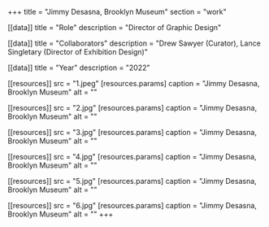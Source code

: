 +++
title = "Jimmy Desasna, Brooklyn Museum"
section = "work"

[[data]]
title = "Role"
description = "Director of Graphic Design"

[[data]]
title = "Collaborators"
description = "Drew Sawyer (Curator), Lance Singletary (Director of Exhibition Design)"

[[data]]
title = "Year"
description = "2022"

[[resources]]
src = "1.jpeg"
[resources.params]
caption = "Jimmy Desasna, Brooklyn Museum"
alt = ""

[[resources]]
src = "2.jpg"
[resources.params]
caption = "Jimmy Desasna, Brooklyn Museum"
alt = ""

[[resources]]
src = "3.jpg"
[resources.params]
caption = "Jimmy Desasna, Brooklyn Museum"
alt = ""

[[resources]]
src = "4.jpg"
[resources.params]
caption = "Jimmy Desasna, Brooklyn Museum"
alt = ""

[[resources]]
src = "5.jpg"
[resources.params]
caption = "Jimmy Desasna, Brooklyn Museum"
alt = ""

[[resources]]
src = "6.jpg"
[resources.params]
caption = "Jimmy Desasna, Brooklyn Museum"
alt = ""
+++


